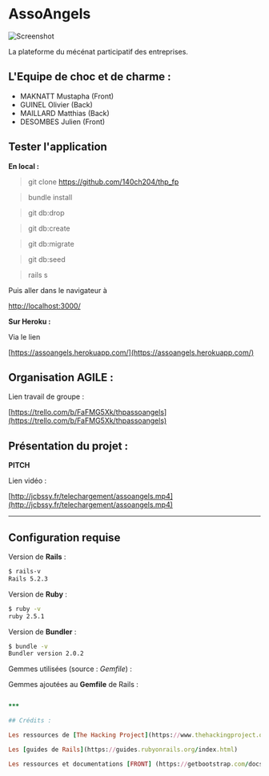 # AssoAngels

 ![Screenshot](https://zupimages.net/up/19/49/aj39.png)

La plateforme du mécénat participatif des entreprises.


## L'Equipe de choc et de charme : 

  - MAKNATT Mustapha (Front)
  - GUINEL Olivier (Back)
  - MAILLARD Matthias (Back)
  - DESOMBES Julien (Front)


## Tester l'application 

  **En local :**
 
  > git clone https://github.com/140ch204/thp_fp

  > bundle install

  > git db:drop

  > git db:create 

  > git db:migrate

  > git db:seed

  > rails s


  Puis aller dans le navigateur à

  [http://localhost:3000/](http://localhost:3000/)


 **Sur Heroku :** 

Via le lien

  [https://assoangels.herokuapp.com/](https://assoangels.herokuapp.com/)



## Organisation AGILE :

 Lien travail de groupe : 

[https://trello.com/b/FaFMG5Xk/thpassoangels](https://trello.com/b/FaFMG5Xk/thpassoangels)
 


## Présentation du projet :

**PITCH**

 Lien vidéo :

[http://jcbssy.fr/telechargement/assoangels.mp4](http://jcbssy.fr/telechargement/assoangels.mp4)
 



***


## Configuration requise
Version de **Rails** :
~~~bash
$ rails-v
Rails 5.2.3
~~~

Version de **Ruby** :
~~~bash
$ ruby -v
ruby 2.5.1
~~~

Version de **Bundler** :
~~~bash
$ bundle -v
Bundler version 2.0.2
~~~

Gemmes utilisées (source : *Gemfile*) :

Gemmes ajoutées au **Gemfile** de Rails :
~~~ruby

***

## Crédits :

Les ressources de [The Hacking Project](https://www.thehackingproject.org/)

Les [guides de Rails](https://guides.rubyonrails.org/index.html)

Les ressources et documentations [FRONT] (https://getbootstrap.com/docs/4.4/getting-started/introduction/)


